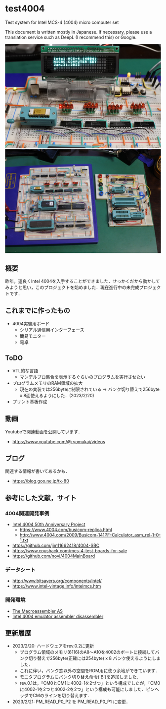 # test4004
Test system for Intel MCS-4 (4004)  micro computer set

This document is written mostly in Japanese.
If necessary, please use a translation service such as DeepL (I recommend this) or Google.

![](images/title.jpg)
![](images/breadboard.jpg)

## 概要
昨年，運良くIntel 4004を入手することができました．せっかくだから動かしてみようと思い，このプロジェクトを始めました．現在進行中の未完成プロジェクトです．

## これまでに作ったもの
- 4004実験用ボード
  - シリアル通信用インターフェース
  - 簡易モニター
  - 電卓

## ToDO
- VTL的な言語
  - マンデルブロ集合を表示するぐらいのプログラムを実行させたい
- プログラムメモリのRAM領域の拡大
  - 現在の実装では256byteに制限されている
→ バンク切り替えで256byte x 8面使えるようにした．(2023/2/20)
- プリント基板作成

## 動画
Youtubeで関連動画を公開しています．
- https://www.youtube.com/@ryomukai/videos

## ブログ
関連する情報が書いてあるかも．
- https://blog.goo.ne.jp/tk-80

## 参考にした文献，サイト
### 4004関連開発事例
- [Intel 4004  50th Anniversary Project](https://www.4004.com/)
  - https://www.4004.com/busicom-replica.html
  - http://www.4004.com/2009/Busicom-141PF-Calculator_asm_rel-1-0-1.txt
- https://github.com/jim11662418/4004-SBC
- https://www.cpushack.com/mcs-4-test-boards-for-sale
- https://github.com/novi/4004MainBoard


### データシート
- http://www.bitsavers.org/components/intel/
- https://www.intel-vintage.info/intelmcs.htm

### 開発環境
- [The Macroassembler AS](http://john.ccac.rwth-aachen.de:8000/as/)
- [Intel 4004 emulator assembler disassembler](http://e4004.szyc.org/)


## 更新履歴
- 2023/2/20: ハードウェアをrev.0.2に更新
  - プログラム領域のメモリ(6116)のA8〜A10を4002のポートに接続してバンク切り替えで256byte(正確には254byte) x 8 バンク使えるようにしました．
  -  これに伴い，バンク窓以外の空間をROM用に使う余地ができています．
  - モニタプログラムにバンク切り替え命令('B')を追加しました．
  - rev.0.1は，「CM0とCM1に4002-1を2づつ」という構成でしたが，「CM0に4002-1を2つと4002-2を2つ」という構成も可能にしました．ピンヘッダでCMのラインを切り替えます．
- 2023/2/21: PM_READ_P0_P2 を PM_READ_P0_P1 に変更．